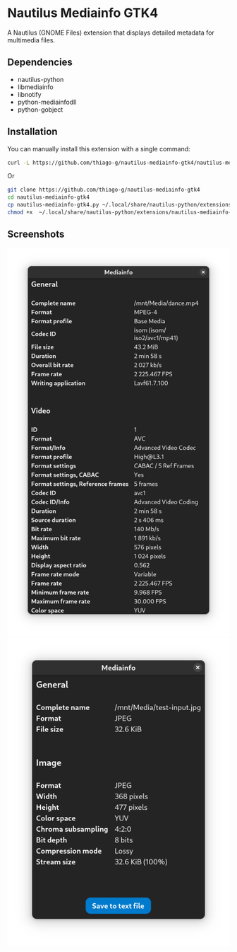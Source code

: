 # Nautilus Mediainfo GTK4

A Nautilus (GNOME Files) extension that displays detailed metadata for multimedia files.

## Dependencies

- nautilus-python
- libmediainfo
- libnotify
- python-mediainfodll
- python-gobject

## Installation

You can manually install this extension with a single command:
```sh
curl -L https://github.com/thiago-g/nautilus-mediainfo-gtk4/nautilus-mediainfo-gtk4.py -o ~/.local/share/nautilus-python/extensions/nautilus-mediainfo-gtk4.py && chmod +x ~/.local/share/nautilus-python/extensions/nautilus-mediainfo-gtk4.py
```
Or 
```sh
git clone https://github.com/thiago-g/nautilus-mediainfo-gtk4
cd nautilus-mediainfo-gtk4
cp nautilus-mediainfo-gtk4.py ~/.local/share/nautilus-python/extensions/ 
chmod +x  ~/.local/share/nautilus-python/extensions/nautilus-mediainfo-gtk4.py 
```

## Screenshots
![Video Example](images/screenshot1.png)
![Image Example](images/screenshot2.png)
